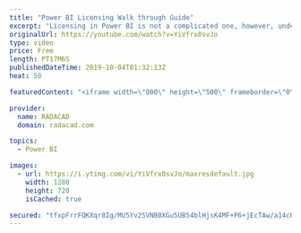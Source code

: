 ```yaml
---
title: "Power BI Licensing Walk through Guide"
excerpt: "Licensing in Power BI is not a complicated one, however, understanding that which features are included in which licensing plan is always a question from users. In this post, you will learn about all different licensing plans in Power BI, the scenarios to use the licensing for, and scenarios that you"
originalUrl: https://youtube.com/watch?v=YiVfrx0svJo
type: video
price: Free
length: PT17M6S
publishedDateTime: 2019-10-04T01:32:13Z
heat: 50

featuredContent: "<iframe width=\"800\" height=\"500\" frameborder=\"0\" src=\"https://www.youtube.com/embed/YiVfrx0svJo\" allow=\"accelerometer; autoplay; encrypted-media; gyroscope; picture-in-picture\" allowfullscreen></iframe>"

provider:
  name: RADACAD
  domain: radacad.com

topics:
  - Power BI

images:
  - url: https://i.ytimg.com/vi/YiVfrx0svJo/maxresdefault.jpg
    width: 1280
    height: 720
    isCached: true

secured: "tfxpFrrFQKXqr8Ig/MU5Yv2SVNB0XGu5UB54blHjsK4MF+P6+jEcTAw/a14cOEWa3TlTL7y/UmfZ+D5A0oLjvCtrwY2qq6qXvKfogPruyyaAlCqOmAAFvhI3SAAaAqZCI7gqkUphvDXHn/fuqMXg882AIXhCFlaP8Gx62YX4U7Hk24g+vSF54bpJV5PhJbh8VW5QiugdjTs4wR9+NmESIDTNSP1dmEVnI20/hTQ6PrOPEdJzEwvoKf8RwqXrEASjnRnsqlXzKvOvf6QepXcdNZLziULfIpi5QhoURqdGu8ee4ytWk+7R1QtNmK7ZMqWp0JEagBrhzhKGcMsfYX/3m3RDHeqyx4Jo5LvtfqaIDAzhvNXCqwXEiwNV+hlrEvwUFLqzjlOsKkNqAAISlGLszuYCQOahZahrc2Nzpyv7bfU=;ZgogeijugDDoooeIsxUY9g=="
---
```


